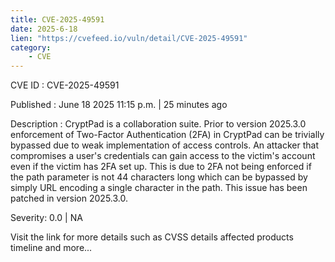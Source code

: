 ```yaml
---
title: CVE-2025-49591
date: 2025-6-18
lien: "https://cvefeed.io/vuln/detail/CVE-2025-49591"
category:
    - CVE
---
```


CVE ID : CVE-2025-49591

Published :  June 18
2025
11:15 p.m. | 25 minutes ago

Description : CryptPad is a collaboration suite. Prior to version 2025.3.0
enforcement of Two-Factor Authentication (2FA) in CryptPad can be trivially bypassed
due to weak implementation of access controls. An attacker that compromises a user's credentials can gain access to the victim's account
even if the victim has 2FA set up. This is due to 2FA not being enforced if the path parameter is not 44 characters long
which can be bypassed by simply URL encoding a single character in the path. This issue has been patched in version 2025.3.0.

Severity: 0.0 | NA

Visit the link for more details
such as CVSS details
affected products
timeline
and more...
